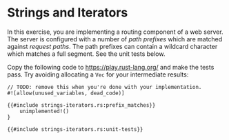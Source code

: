 # Strings and Iterators

In this exercise, you are implementing a routing component of a web server. The
server is configured with a number of _path prefixes_ which are matched against
_request paths_. The path prefixes can contain a wildcard character which
matches a full segment. See the unit tests below.

Copy the following code to <https://play.rust-lang.org/> and make the tests
pass. Try avoiding allocating a `Vec` for your intermediate results:


```rust,no_run
// TODO: remove this when you're done with your implementation.
#![allow(unused_variables, dead_code)]

{{#include strings-iterators.rs:prefix_matches}}
    unimplemented!()
}

{{#include strings-iterators.rs:unit-tests}}
```
